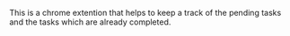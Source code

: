 This is a chrome extention that helps to keep a track of the pending tasks and the tasks which are already completed.
